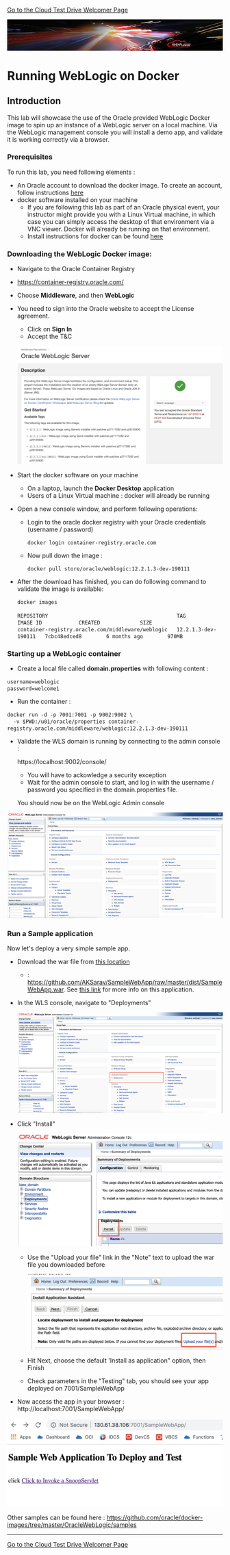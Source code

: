 [Go to the Cloud Test Drive Welcomer Page](../../readme.md)

![](../../common/images/customer.logo2.png)

# Running WebLogic on Docker

## Introduction

This lab will showcase the use of the Oracle provided WebLogic Docker image to spin up an instance of a WebLogic server on a local machine.  Via the WebLogic management console you will install a demo app, and validate it is working correctly via a browser. 

### Prerequisites

To run this lab, you need following elements : 

- An Oracle account to download the docker image.  To create an account, follow instructions [here](https://profile.oracle.com/myprofile/account/create-account.jspx)
- docker software installed on your machine
  - If you are following this lab as part of an Oracle physical event, your instructor might provide you with a Linux Virtual machine, in which case you can simply access the desktop of that environment via a VNC viewer.  Docker will already be running on that environment.
  - Install instructions for docker can be found [here](https://www.docker.com/products/docker-desktop)

### Downloading the WebLogic Docker image:

- Navigate to the Oracle Container Registry
  
- https://container-registry.oracle.com/
  
- Choose **Middleware**, and then **WebLogic**

- You need to sign into the Oracle website to accept the License agreement.

  - Click on **Sign In**
  - Accept the T&C

  ![image-20191215140640623](images/wls-download.png)

  

- Start the docker software on your machine

  - On a laptop, launch the **Docker Desktop** application
  - Users of a Linux Virtual machine : docker will already be running

- Open a new console window, and perform following operations:

  - Login to the oracle docker registry with your Oracle credentials (username / password)

    ```
    docker login container-registry.oracle.com
    ```

  - Now pull down the image :

    ```
    docker pull store/oracle/weblogic:12.2.1.3-dev-190111
    ```

- After the download has finished, you can do following command to validate the image is available:

  ```
  docker images
  
  REPOSITORY                                          TAG                   IMAGE ID            CREATED             SIZE
  container-registry.oracle.com/middleware/weblogic   12.2.1.3-dev-190111   7cbc48edced8        6 months ago        970MB
  
  ```

  

### Starting up a WebLogic container

- Create a local file called **domain.properties** with following content :

```
username=weblogic
password=welcome1
```

- Run the container : 

```
docker run -d -p 7001:7001 -p 9002:9002 \
  -v $PWD:/u01/oracle/properties container-registry.oracle.com/middleware/weblogic:12.2.1.3-dev-190111
```

- Validate the WLS domain is running by connecting to the admin console : 
  
  https://localhost:9002/console/

  - You will have to ackowledge a security exception
  - Wait for the admin console to start, and log in with the username / password you specified in the domain.properties file.
  
  You should now be on the WebLogic Admin console 

![image-20191215140440900](images/wls-console.png)



### Run a Sample application

Now let's deploy a very simple sample app.

- Download the war file from [this location](https://github.com/AKSarav/SampleWebApp/raw/master/dist/SampleWebApp.war)

  -  : https://github.com/AKSarav/SampleWebApp/raw/master/dist/SampleWebApp.war.  See [this link](https://www.middlewareinventory.com/blog/sample-web-application-war-file-download/) for more info on this application.

- In the WLS console, navigate to "Deployments"

  ![image-20191215140440900](images/wls-console-depl.png)

  

- Click "Install"

  ![image-20191215143121170](images/install-app.png)

  

  - Use the "Upload your file" link in the "Note" text to upload the war file you downloaded before

    ![image-20191215143419650](images/upload.png)

  - Hit Next, choose the default 'Install as application" option, then Finish

  - Check parameters in the "Testing" tab, you should see your app deployed on 7001/SampleWebApp

- Now access the app in your browser : http://localhost:7001/SampleWebApp/

![image-20191215142829100](images/sample-app.png)

Other samples can be found here : https://github.com/oracle/docker-images/tree/master/OracleWebLogic/samples





---

[Go to the Cloud Test Drive Welcomer Page](../../readme.md)